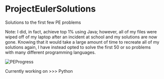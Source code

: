 # ProjectEulerSolutions
Solutions to the first few PE problems

Note: I did, in fact, achieve top 1% using Java; however, all of my files were wiped off of my laptop after an incident at school and my solutions are now gone. Knowing that it would take a large amount of time to recreate all of my solutions again, I have instead opted to solve the first 50 or so problems with many different programming languages.

![PEProgress](https://user-images.githubusercontent.com/106714582/172098081-9e2cf523-6ad5-40df-99a9-aedeb17238cb.png)

Currently working on >>> Python
